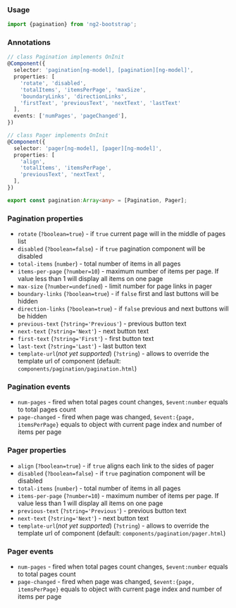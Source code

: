 ### Usage
```typescript
import {pagination} from 'ng2-bootstrap';
```

### Annotations
```typescript
// class Pagination implements OnInit
@Component({
  selector: 'pagination[ng-model], [pagination][ng-model]',
  properties: [
    'rotate', 'disabled',
    'totalItems', 'itemsPerPage', 'maxSize',
    'boundaryLinks', 'directionLinks',
    'firstText', 'previousText', 'nextText', 'lastText'
  ],
  events: ['numPages', 'pageChanged'],
})

// class Pager implements OnInit
@Component({
  selector: 'pager[ng-model], [pager][ng-model]',
  properties: [
    'align',
    'totalItems', 'itemsPerPage',
    'previousText', 'nextText',
  ],
})

export const pagination:Array<any> = [Pagination, Pager];
```
### Pagination properties
  - `rotate` (`?boolean=true`) - if `true` current page will in the middle of pages list
  - `disabled` (`?boolean=false`) - if `true` pagination component will be disabled
  - `total-items` (`number`) - total number of items in all pages
  - `items-per-page` (`?number=10`) - maximum number of items per page. If value less than 1 will display all items on one page
  - `max-size` (`?number=undefined`) - limit number for page links in pager
  - `boundary-links` (`?boolean=true`) - if `false` first and last buttons will be hidden
  - `direction-links` (`?boolean=true`) - if `false` previous and next buttons will be hidden
  - `previous-text` (`?string='Previous'`) - previous button text
  - `next-text` (`?string='Next'`) - next button text
  - `first-text` (`?string='First'`) - first button text
  - `last-text` (`?string='Last'`) - last button text
  - `template-url`(*not yet supported*) (`?string`) - allows to override the template url of component (default: `components/pagination/pagination.html`)

### Pagination events
  - `num-pages` - fired when total pages count changes, `$event:number` equals to total pages count
  - `page-changed` - fired when page was changed, `$event:{page, itemsPerPage}` equals to object with current page index and number of items per page

### Pager properties
  - `align` (`?boolean=true`) - if `true` aligns each link to the sides of pager
  - `disabled` (`?boolean=false`) - if `true` pagination component will be disabled
  - `total-items` (`number`) - total number of items in all pages
  - `items-per-page` (`?number=10`) - maximum number of items per page. If value less than 1 will display all items on one page
  - `previous-text` (`?string='Previous'`) - previous button text
  - `next-text` (`?string='Next'`) - next button text
  - `template-url`(*not yet supported*) (`?string`) - allows to override the template url of component (default: `components/pagination/pager.html`)

### Pager events
  - `num-pages` - fired when total pages count changes, `$event:number` equals to total pages count
  - `page-changed` - fired when page was changed, `$event:{page, itemsPerPage}` equals to object with current page index and number of items per page
